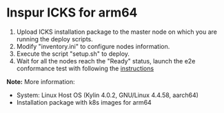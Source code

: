# Inspur ICKS for arm64


1. Upload ICKS installation package to the master node on which you are running the deploy scripts.
2. Modify "inventory.ini" to configure nodes information.
3. Execute the script "setup.sh" to deploy.
4. Wait for all the nodes reach the "Ready" status, launch the e2e conformance test with following the [instructions](https://github.com/cncf/k8s-conformance/blob/master/instructions.md#running)

**Note:**
More information:
- System: Linux Host OS (Kylin 4.0.2, GNU/Linux 4.4.58, aarch64)
- Installation package with k8s images for arm64